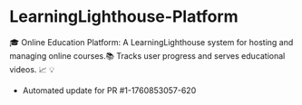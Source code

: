 # LearningLighthouse-Platform
🎓 Online Education Platform: A LearningLighthouse system for hosting and managing online courses.📚 Tracks user progress and serves educational videos. 📈 💡


- Automated update for PR #1-1760853057-620